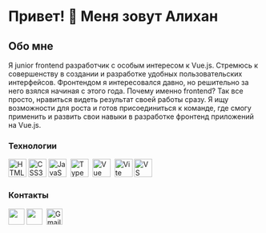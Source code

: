 [](https://user-images.githubusercontent.com/18350557/176309783-0785949b-9127-417c-8b55-ab5a4333674e.gif)Привет! 👋 Меня зовут Алихан
===================================================================================================================================================
<h2>Обо мне</h2>
<p>Я junior frontend разработчик с особым интересом к Vue.js.
Стремюсь к совершенству в создании и разработке удобных пользовательских интерфейсов.
Фронтендом я интересовался давно, но решительно за него взялся начиная с этого года.
Почему именно frontend? Так все просто, нравиться видеть результат своей работы сразу.
Я ищу возможности для роста и готов присоединиться к команде, где смогу применить и развить свои навыки в разработке фронтенд приложений на Vue.js.</p>
<h3>Технологии</h3>
<p align="left">
<a href="https://developer.mozilla.org/en-US/docs/Glossary/HTML5" target="_blank" rel="noreferrer"><img src="https://raw.githubusercontent.com/danielcranney/readme-generator/main/public/icons/skills/html5-colored.svg" width="36" height="36" alt="HTML5" /></a>
<a href="https://www.w3.org/TR/CSS/#css" target="_blank" rel="noreferrer"><img src="https://raw.githubusercontent.com/danielcranney/readme-generator/main/public/icons/skills/css3-colored.svg" width="36" height="36" alt="CSS3" /></a>
<a href="https://developer.mozilla.org/en-US/docs/Web/JavaScript" target="_blank" rel="noreferrer"><img src="https://raw.githubusercontent.com/danielcranney/readme-generator/main/public/icons/skills/javascript-colored.svg" width="36" height="36" alt="JavaScript" /></a>&nbsp;&nbsp;<a href="https://www.typescriptlang.org/" target="_blank" rel="noreferrer"><img src="https://raw.githubusercontent.com/danielcranney/readme-generator/main/public/icons/skills/typescript-colored.svg" width="36" height="36" alt="TypeScript" /></a>&nbsp;&nbsp;<a href="https://vuejs.org/" target="_blank" rel="noreferrer"><img src="https://raw.githubusercontent.com/danielcranney/readme-generator/main/public/icons/skills/vuejs-colored.svg" width="36" height="36" alt="Vue" /></a>&nbsp;&nbsp;<a href="https://vitejs.dev/" target="_blank" rel="noreferrer"><img src="https://raw.githubusercontent.com/danielcranney/readme-generator/main/public/icons/skills/vite-colored.svg" width="36" height="36" alt="Vite" /></a>&nbsp;<a href="https://code.visualstudio.com/" target="_blank" rel="noreferrer"><img src="https://upload.wikimedia.org/wikipedia/commons/9/9a/Visual_Studio_Code_1.35_icon.svg" width="36" height="36" alt="VS Code" /></a></p>
<h3>Контакты</h3>
<a href="https://www.github.com/Khatishev"><img src="https://raw.githubusercontent.com/danielcranney/readme-generator/main/public/icons/socials/github.svg" width="32" height="32"></a>
<a href="https://t.me/Bihan1997" rel="nofollow"><img         src="https://camo.githubusercontent.com/d0c56a73e3ac4a5b9c78b3c6191229ac20246653b38b1a435dfbeca368aa093b/68747470733a2f2f7777772e6469676973656c6c65722e72752f707265766965772f3832393330332f70315f333135383332385f39386137363464662e706e67" width="32" height="32" data-canonical-src="https://www.digiseller.ru/preview/829303/p1_3158328_98a764df.png"></a>&nbsp;
<a href="mailto:tymxorn.1@gmail.com"><img src="https://upload.wikimedia.org/wikipedia/commons/7/7e/Gmail_icon_%282020%29.svg" width="32" height="32" alt="Gmail"></a>
